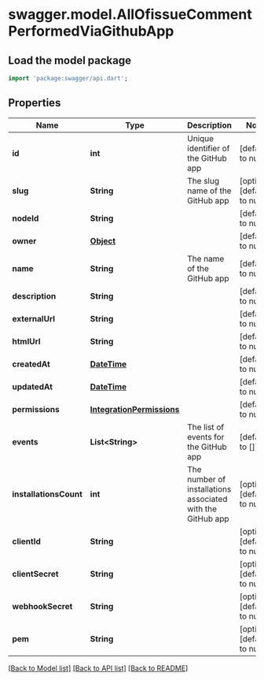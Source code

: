 # swagger.model.AllOfissueCommentPerformedViaGithubApp

## Load the model package
```dart
import 'package:swagger/api.dart';
```

## Properties
Name | Type | Description | Notes
------------ | ------------- | ------------- | -------------
**id** | **int** | Unique identifier of the GitHub app | [default to null]
**slug** | **String** | The slug name of the GitHub app | [optional] [default to null]
**nodeId** | **String** |  | [default to null]
**owner** | [**Object**](Object.md) |  | [default to null]
**name** | **String** | The name of the GitHub app | [default to null]
**description** | **String** |  | [default to null]
**externalUrl** | **String** |  | [default to null]
**htmlUrl** | **String** |  | [default to null]
**createdAt** | [**DateTime**](DateTime.md) |  | [default to null]
**updatedAt** | [**DateTime**](DateTime.md) |  | [default to null]
**permissions** | [**IntegrationPermissions**](IntegrationPermissions.md) |  | [default to null]
**events** | **List&lt;String&gt;** | The list of events for the GitHub app | [default to []]
**installationsCount** | **int** | The number of installations associated with the GitHub app | [optional] [default to null]
**clientId** | **String** |  | [optional] [default to null]
**clientSecret** | **String** |  | [optional] [default to null]
**webhookSecret** | **String** |  | [optional] [default to null]
**pem** | **String** |  | [optional] [default to null]

[[Back to Model list]](../README.md#documentation-for-models) [[Back to API list]](../README.md#documentation-for-api-endpoints) [[Back to README]](../README.md)

